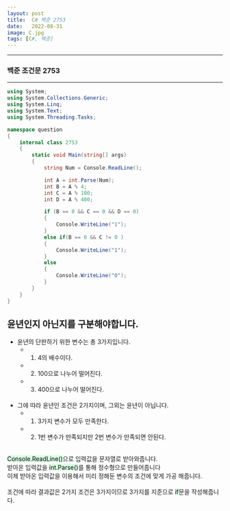```yaml
---
layout: post
title:  C# 백준 2753
date:   2022-08-31
image: C.jpg
tags: [C#, 백준]
---
```


---
### 백준 조건문 2753
---

```c#
using System;
using System.Collections.Generic;
using System.Linq;
using System.Text;
using System.Threading.Tasks;

namespace question
{
    internal class 2753
    {
        static void Main(string[] args)
        {
            string Num = Console.ReadLine();

            int A = int.Parse(Num);
            int B = A % 4;
            int C = A % 100;
            int D = A % 400;

            if (B == 0 && C == 0 && D == 0)
            {
                Console.WriteLine("1");
            }
            else if(B == 0 && C != 0 )
            {
                Console.WriteLine("1");
            }                 
            else
            {
                Console.WriteLine("0");
            }
        }
    }
}
```

## 윤년인지 아닌지를 구분해야합니다.
  - 윤년의 단판하기 위한 변수는 총 3가지입니다.<br>
    - 1. 4의 배수이다.
    - 2. 100으로 나누어 떨어진다.
    - 3. 400으로 나누어 떨어진다.<br><br>
  - 그에 따라 윤년인 조건은 2가지이며, 그외는 윤년이 아닙니다.<br>
    - 1. 3가지 변수가 모두 만족한다.
    - 2. 1번 변수가 만족되지만 2번 변수가 만족되면 안된다.
<br><br>


<mark style='background-color: #dcffe4'> Console.ReadLine()</mark>으로 입력값을 문자열로 받아와줍니다.<br>
받아온 입력값을 <mark style='background-color: #dcffe4'> int.Parse()</mark>를 통해 정수형으로 만들어줍니다<br>
이제 받아온 입력값을 이용해서 미리 정해둔 변수의 조건에 맞게 가공 해줍니다.<br>
<br> 
조건에 따라 결과값은 2가지 조건은 3가지이므로 3가지를 지준으로 <mark style='background-color: #dcffe4'>if</mark>문을 작성해줍니다.

